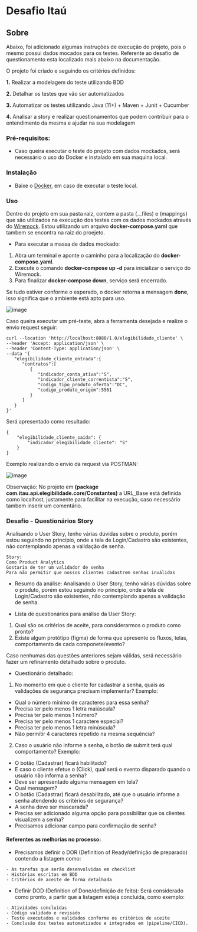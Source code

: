 # Desafio Itaú

## Sobre
Abaixo, foi adicionado algumas instruções de execução do projeto, pois o mesmo possui dados mocados para os testes.
Referente ao desafio de questionamento esta localizado mais abaixo na documentação.

O projeto foi criado e seguindo os critérios definidos:

**1.** Realizar a modelagem do teste utilizando BDD

**2.** Detalhar os testes que vão ser automatizados

**3.** Automatizar os testes utilizando Java (11+) + Maven + Junit + Cucumber

**4.** Analisar a story e realizar questionamentos que podem contribuir para o entendimento da mesma e ajudar na sua modelagem

### Pré-requisitos:
- Caso queira executar o teste do projeto com dados mockados, será necessário o uso do Docker e instalado em sua maquina local.

### Instalação
- Baixe o [Docker](https://docs.docker.com/desktop/windows/install/), em caso de executar o teste local.

### Uso
Dentro do projeto em sua pasta raiz, contem a pasta (__files) e (mappings) que são utilizados na execução dos testes com os dados mockados através do [Wiremock](https://wiremock.org/). 
Estou utilizando um arquivo **docker-compose.yaml** que tambem se encontra na raiz do proejeto.

- Para executar a massa de dados mockado:
1. Abra um terminal e aponte o caminho para a localização do **docker-compose.yaml**.
2. Execute o comando **docker-compose up -d** para inicializar o serviço do Wiremock.
3. Para finalizar **docker-compose down**, serviço será encerrado.

Se tudo estiver conforme o esperado, o docker retorna a mensagem **done**, isso significa que o ambiente está apto para uso.

![image](https://github.com/rogerpdas/DesafioAPIElegibilidade/assets/50201131/ed9cea83-b37a-4026-885e-3e0d96c5da2d)

Caso queira executar um pré-teste, abra a ferramenta desejada e realize o envio request seguir:

```
curl --location 'http://localhost:8080/1.0/elegibilidade_cliente' \
--header 'Accept: application/json' \
--header 'Content-Type: application/json' \
--data '{
   "elegibilidade_cliente_entrada":{
      "contratos":[
         {
            "indicador_conta_ativa":"S",
            "indicador_cliente_correntista":"S",
            "codigo_tipo_produto_oferta":"DC",
            "codigo_produto_origem":5561
         }
      ]
   }
}'
```

Será apresentado como resultado:
```
{
    "elegibilidade_cliente_saida": {
        "indicador_elegibilidade_cliente": "S"
    }
}
```

Exemplo realizando o envio da request via POSTMAN:

![image](https://github.com/rogerpdas/DesafioAPIElegibilidade/assets/50201131/a64451ab-fa88-4b91-a5ee-553cbaaeb069)

Observação: No projeto em **(package com.itau.api.elegibilidade.core/Constantes)** a URL_Base está definida como localhost, justamente para facilitar na execução, caso necessário tambem inserir um comentário.
 
### Desafio - Questionários Story
Analisando o User Story, tenho várias dúvidas sobre o produto, porém estou seguindo no princípio, onde a tela de Login/Cadastro são existentes, não contemplando apenas a validação de senha.
```
Story:
Como Product Analytics
Gostaria de ter um validador de senha
Para não permitir que nossos clientes cadastrem senhas inválidas
```

- Resumo da análise:
Analisando o User Story, tenho várias dúvidas sobre o produto, porém estou seguindo no princípio, onde a tela de Login/Cadastro são existentes, não contemplando apenas a validação de senha.

- Lista de questionários para análise da User Story:
1. Qual são os critérios de aceite, para considerarmos o produto como pronto?
2. Existe algum protótipo (figma) de forma que apresente os fluxos, telas, comportamento de cada componete/evento?

Caso nenhumas das questões anteriores sejam válidas, será necessário fazer um refinamento detalhado sobre o produto.

- Questionário detalhado:

1. No momento em que o cliente for cadastrar a senha, quais as validações de segurança precisam implementar?
Exemplo:
- Qual o número mínimo de caracteres para essa senha?
- Precisa ter pelo menos 1 letra maiúscula?
- Precisa ter pelo menos 1 número?
- Precisa ter pelo menos 1 caractere especial?
- Precisa ter pelo menos 1 letra minúscula?
- Não permitir 4 caracteres repetido na mesma sequência?

2. Caso o usuário não informe a senha, o botão de submit terá qual comportamento?
Exemplo:
- O botão (Cadastrar) ficará habilitado?
- E caso o cliente efetue o (Click), qual será o evento disparado quando o usuário não informa a senha?
- Deve ser apresentado alguma mensagem em tela?
- Qual mensagem?
- O botão (Cadastrar) ficará desabilitado, até que o usuário informe a senha atendendo os critérios de segurança?
- A senha deve ser mascarada?
- Precisa ser adicionado alguma opção para possibilitar que os clientes visualizem a senha?
- Precisamos adicionar campo para confirmação de senha?

#### Referentes as melhorias no processo:

- Precisamos definir o DOR (Definition of Ready/definição de preparado) contendo a listagem como:
```
- As tarefas que serão desenvolvidas em checklist
- Histórias escritas em BDD
- Critérios de aceite de forma detalhada
```


- Definir DOD (Definition of Done/definição de feito):
Será considerado como pronto, a partir que a listagem esteja concluída, como exemplo:
```
- Atividades concluídas
- Código validado e revisado
- Teste executados e validados conforme os critérios de aceite
- Conclusão dos testes automatizados e integrados em (pipeline/CICD).
```

